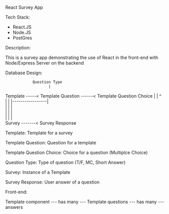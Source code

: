 React Survey App

Tech Stack:
- React.JS
- Node.JS
- PostGres

Description:

This is a survey app demonstrating the use of React in the front-end with Node/Express Server on the backend


Database Design:

                Question Type   
                       |                                  
Template -----< Template Question ------< Template Question Choice
    |               |                       ^                                              
    |               |     |-----------------|                                       
    |               |     |                                                         
    |               |     |                                                         
    |               |     |                                                         
Survey -------< Survey Response

Template: Template for a survey

Template Question: Question for a template

Template Question Choice:  Choice for a question (Multiplce Choice)

Question Type: Type of question (T/F, MC, Short Answer)

Survey: Instance of a Template

Survey Response: User answer of a question

Front-end:

Template component --- has many --- Template questions --- has many --- answers
